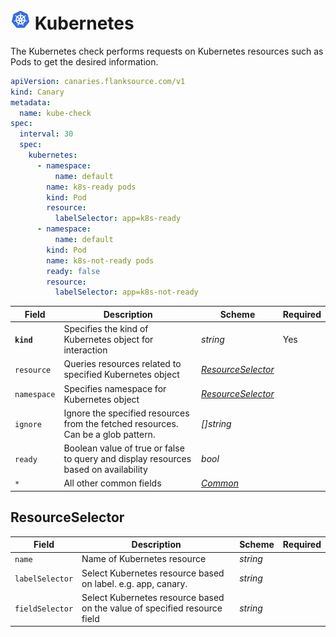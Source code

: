 # <img src='https://raw.githubusercontent.com/flanksource/flanksource-ui/main/src/icons/kubernetes.svg' style='height: 32px'/> Kubernetes

The Kubernetes check performs requests on Kubernetes resources such as Pods to get the desired information.

```yaml
apiVersion: canaries.flanksource.com/v1
kind: Canary
metadata:
  name: kube-check
spec:
  interval: 30
  spec:
    kubernetes:
      - namespace:
          name: default
        name: k8s-ready pods
        kind: Pod
        resource:
          labelSelector: app=k8s-ready
      - namespace:
          name: default
        kind: Pod
        name: k8s-not-ready pods
        ready: false
        resource:
          labelSelector: app=k8s-not-ready
```

| Field | Description | Scheme | Required |
| ----- | ----------- | ------ | -------- |
| **`kind`** | Specifies the kind of Kubernetes object for interaction | *string* | Yes |
| `resource` | Queries resources related to specified Kubernetes object | [*ResourceSelector*](#resourceselector) | |
| `namespace` | Specifies namespace for Kubernetes object                    | [*ResourceSelector*](#resourceselector) |          |
| `ignore`    | Ignore the specified resources from the fetched resources. Can be a glob pattern. | *\[\]string*                            |  |
| `ready` | Boolean value of true or false to query and display resources based on availability | *bool* |  |
| `*` | All other common fields | [*Common*](../common) |  |

## ResourceSelector

| Field | Description | Scheme | Required |
| ----- | ----------- | ------ | -------- |
| `name` | Name of Kubernetes resource | *string* |  |
| `labelSelector` | Select Kubernetes resource based on label. e.g. app, canary. | *string* |
| `fieldSelector` | Select Kubernetes resource based on the value of specified resource field | *string* |
